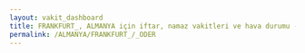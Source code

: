 ```yaml
---
layout: vakit_dashboard
title: FRANKFURT_, ALMANYA için iftar, namaz vakitleri ve hava durumu - ilçe/eyalet seç
permalink: /ALMANYA/FRANKFURT_/_ODER
---
```


<script type="text/javascript">
  var GLOBAL_COUNTRY = 'ALMANYA';
  var GLOBAL_CITY = 'FRANKFURT_';
  var GLOBAL_STATE = '_ODER';
  var lat = 72;
  var lon = 21;
</script>
